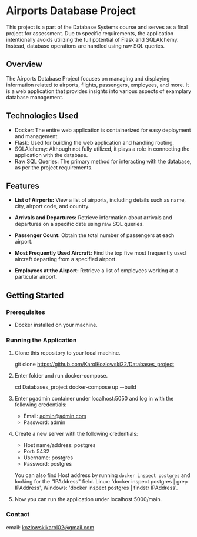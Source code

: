 # Airports Database Project

This project is a part of the Database Systems course and serves as a final project for assessment. Due to specific requirements, the application intentionally avoids utilizing the full potential of Flask and SQLAlchemy. Instead, database operations are handled using raw SQL queries.

## Overview

The Airports Database Project focuses on managing and displaying information related to airports, flights, passengers, employees, and more. It is a web application that provides insights into various aspects of examplary database management.

## Technologies Used

- Docker: The entire web application is containerized for easy deployment and management.
- Flask: Used for building the web application and handling routing.
- SQLAlchemy: Although not fully utilized, it plays a role in connecting the application with the database.
- Raw SQL Queries: The primary method for interacting with the database, as per the project requirements.

## Features

- **List of Airports:** View a list of airports, including details such as name, city, airport code, and country.

- **Arrivals and Departures:** Retrieve information about arrivals and departures on a specific date using raw SQL queries.

- **Passenger Count:** Obtain the total number of passengers at each airport.

- **Most Frequently Used Aircraft:** Find the top five most frequently used aircraft departing from a specified airport.

- **Employees at the Airport:** Retrieve a list of employees working at a particular airport.

## Getting Started

### Prerequisites

- Docker installed on your machine.

### Running the Application

1. Clone this repository to your local machine.

   git clone https://github.com/KarolKozlowski22/Databases_project

2. Enter folder and run docker-compose.

   cd Databases_project
   docker-compose up --build

3. Enter pgadmin container under localhost:5050 and log in with the following credentials:

    - Email: admin@admin.com
    - Password: admin

4. Create a new server with the following credentials:
    
    - Host name/address: postgres
    - Port: 5432
    - Username: postgres
    - Password: postgres

    You can also find Host address by running `docker inspect postgres` and looking for the "IPAddress" field. Linux: 'docker inspect postgres | grep IPAddress', Windows: 'docker inspect postgres | findstr IPAddress'.

5. Now you can run the application under localhost:5000/main.

### Contact
email: kozlowskikarol02@gmail.com

